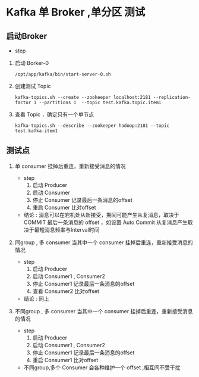 # Kafka 单 Broker ,单分区 测试

## 启动Broker
* step

1. 启动 Borker-0 
    ```
    /opt/app/kafka/bin/start-server-0.sh 
    ```

2. 创建测试 Topic
    ```
    kafka-topics.sh --create --zookeeper localhost:2181 --replication-factor 1 --partitions 1  --topic test.kafka.topic.item1
    ```

3. 查看 Topic ，确定只有一个单节点
    ```
    kafka-topics.sh --describe --zookeeper hadoop:2181 --topic test.kafka.item1
    ```
## 测试点

1. 单 consumer 挂掉后重连，重新接受消息的情况
    * step
        1. 启动 Producer 
        2. 启动 Consumer  
        3. 停止 Consumer 记录最后一条消息的offset
        4. 重启 Consumer 比对offset
    * 结论 : 消息可以在宕机处从新接受，期间可能产生从复消息，取决于 COMMIT 最后一条消息的 offset ，如设置 Auto Commit 从复消息产生取决于最短消息频率与Interval时间
2. 同group , 多 consumer 当其中一个 consumer 挂掉后重连，重新接受消息的情况
    * step
        1. 启动 Producer 
        2. 启动 Consumer1 , Consumer2   
        3. 停止 Consumer1 记录最后一条消息的offset
        4. 查看 Consumer2 比对offset
    * 结论 : 同上
    
3. 不同group , 多 consumer 当其中一个 consumer 挂掉后重连，重新接受消息的情况
    * step
        1. 启动 Producer 
        2. 启动 Consumer1 , Consumer2   
        3. 停止 Consumer1 记录最后一条消息的offset
        4. 重启 Consumer1 比对offset 
    * 不同group,多个 Consumer 会各种维护一个 offset ,相互间不受干扰 


